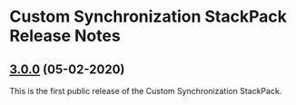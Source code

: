 # Custom Synchronization StackPack Release Notes

## [3.0.0](#) (05-02-2020)

This is the first public release of the Custom Synchronization StackPack.

